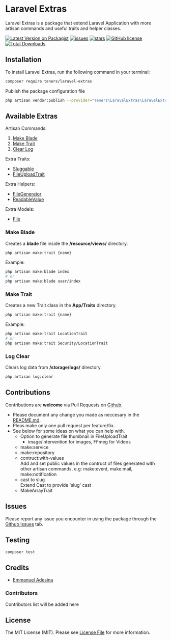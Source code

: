 # Laravel Extras
Laravel Extras is a package that extend Laravel Application with more artisan commands and useful traits and helper classes.

[![Latest Version on Packagist](https://img.shields.io/packagist/v/teners/laravel-extras.svg?style=flat-square)](https://packagist.org/packages/teners/laravel-extras)
[![issues](https://img.shields.io/github/issues/Teners-net/laravel-extras?style=flat-square)](https://github.com/Teners-net/laravel-extras/issues)
[![stars](https://img.shields.io/github/stars/Teners-net/laravel-extras?style=flat-square)](https://github.com/Teners-net/laravel-extras/issues)
[![GitHub license](https://img.shields.io/github/license/Teners-net/laravel-extras?style=flat-square)](https://github.com/Teners-net/laravel-extras/blob/main/LICENSE.md)
[![Total Downloads](https://img.shields.io/packagist/dt/teners/laravel-extras.svg?style=flat-square)](https://packagist.org/packages/teners/laravel-extras)

## Installation
To install Laravel Extras, run the following command in your terminal:

```bash
composer require teners/laravel-extras
```

Publish the package configuration file
```bash
php artisan vendor:publish --provider="Teners\LaravelExtras\LaravelExtrasServiceProvider" --tag="config"
```

## Available Extras

Artisan Commands:
1. <a href="#make-blade">Make Blade</a> 
2. <a href="#make-trait">Make Trait</a>
3. <a href="#log-clear">Clear Log</a>

Extra Traits:
- [Sluggable](docs/traits/sluggable.md)
- [FileUploadTrait](docs/traits/file-upload-trait.md)

Extra Helpers:
- [FileGenerator](docs/helpers/file-generator.md)
- [ReadableValue](docs/helpers/readable-value.md)

Extra Models:
- [File](docs/models/file.md)


### Make Blade
Creates a **blade** file inside the **/resource/views/** directory.

``` bash
php artisan make:trait {name}
```

Example:
```bash
php artisan make:blade index
# or
php artisan make:blade user/index
```


### Make Trait
Creates a new Trait class in the **App/Traits** directory.

``` bash
php artisan make:trait {name}
```

Example:
``` bash
php artisan make:trait LocationTrait
# or
php artisan make:trait Security/LocationTrait
```

### Log Clear

Clears log data from **/storage/logs/** directory.

``` bash
php artisan log:clear
```


## Contributions
Contributions are **welcome** via Pull Requests on [Github](https://github.com/Teners-net/laravel-extras).
- Please document any change you made as neccesary in the [README.md](README.md).
- Pleas make only one pull request per feature/fix.
- See below for some ideas on what you can help with.
  - Option to generate file thumbnail in FileUploadTrait 
    - image/intervention for images, FFmeg for Videos
  - make:service
  - make:repository
  - contruct:with-values\
    Add and set public values in the contruct of files generated with other artisan commands, e.g: make:event, make:mail, make:notification
  - cast to slug\
    Extend Cast to provide 'slug' cast
  - MakeArrayTrait

## Issues
Please report any issue you encounter in using the package through the [Github Issues](https://github.com/Teners-net/laravel-extras/issues) tab.

## Testing

``` bash
composer test
```

## Credits

- [Emmanuel Adesina](https://github.com/ThePlatinum)

### Contributors

Contributors list will be added here

## License

The MIT License (MIT). Please see [License File](LICENSE.md) for more information.


